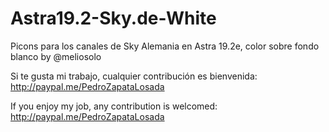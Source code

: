 # Astra19.2-Sky.de-White
Picons para los canales de Sky Alemania en Astra 19.2e, color sobre fondo blanco by @meliosolo

Si te gusta mi trabajo, cualquier contribución es bienvenida: http://paypal.me/PedroZapataLosada

If you enjoy my job, any contribution is welcomed: http://paypal.me/PedroZapataLosada

